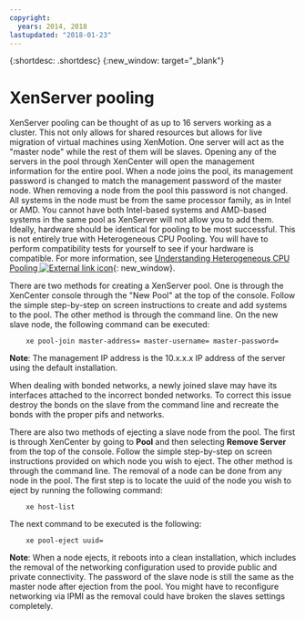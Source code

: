 ```yaml
---
copyright:
  years: 2014, 2018
lastupdated: "2018-01-23"
---
```


{:shortdesc: .shortdesc}
{:new_window: target="_blank"}

# XenServer pooling

XenServer pooling can be thought of as up to 16 servers working as a cluster. This not only allows for shared resources but allows for live migration of virtual machines using XenMotion. One server will act as the "master node" while the rest of them will be slaves. Opening any of the servers in the pool through XenCenter will open the management information for the entire pool. When a node joins the pool, its management password is changed to match the management password of the master node. When removing a node from the pool this password is not changed. All systems in the node must be from the same processor family, as in Intel or AMD. You cannot have both Intel-based systems and AMD-based systems in the same pool as XenServer will not allow you to add them. Ideally, hardware should be identical for pooling to be most successful. This is not entirely true with Heterogeneous CPU Pooling.  You will have to perform compatibility tests for yourself to see if your hardware is compatible. For more information, see [Understanding Heterogeneous CPU Pooling ![External link icon](../../icons/launch-glyph.svg "External link icon")](http://support.citrix.com/article/CTX127059){: new_window}.

There are two methods for creating a XenServer pool. One is through the XenCenter console through the "New Pool" at the top of the console. Follow the simple step-by-step on screen instructions to create and add systems to the pool. The other method is through the command line. On the new slave node, the following command can be executed:

        xe pool-join master-address= master-username= master-password=

**Note**: The management IP address is the 10.x.x.x IP address of the server using the default installation.

When dealing with bonded networks, a newly joined slave may have its interfaces attached to the incorrect bonded networks. To correct this issue destroy the bonds on the slave from the command line and recreate the bonds with the proper pifs and networks.

There are also two methods of ejecting a slave node from the pool. The first is through XenCenter by going to **Pool** and then selecting **Remove Server** from the top of the console. Follow the simple step-by-step on screen instructions provided on which node you wish to eject. The other method is through the command line. The removal of a node can be done from any node in the pool. The first step is to locate the uuid of the node you wish to eject by running the following command:

        xe host-list

The next command to be executed is the following:

        xe pool-eject uuid= 

**Note**: When a node ejects, it reboots into a clean installation, which includes the removal of the networking configuration used to provide public and private connectivity. The password of the slave node is still the same as the master node after ejection from the pool. You might have to reconfigure networking via IPMI as the removal could have broken the slaves settings completely.
